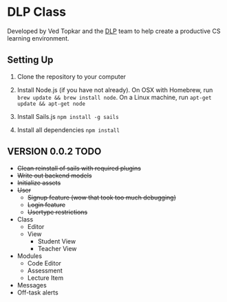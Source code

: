 # DLP Class
Developed by Ved Topkar and the [DLP](http://DLP.io) team to help create a productive CS learning environment.

## Setting Up
1. Clone the repository to your computer

2. Install Node.js (if you have not already). On OSX with Homebrew, run `brew update && brew install node`. On a Linux machine, run `apt-get update && apt-get node`

3. Install Sails.js `npm install -g sails`

4. Install all dependencies `npm install`

## VERSION 0.0.2 TODO
- ~~Clean reinstall of sails with required plugins~~
- ~~Write out backend models~~
- ~~Initialize assets~~
- ~~User~~
  - ~~Signup feature (wow that took too much debugging)~~
  - ~~Login feature~~
  - ~~Usertype restrictions~~
- Class
  - Editor
  - View
    - Student View
    - Teacher View
- Modules
  - Code Editor
  - Assessment
  - Lecture Item
- Messages
- Off-task alerts